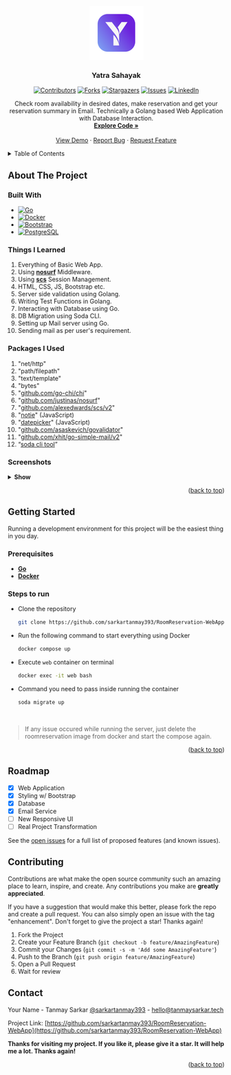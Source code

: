 <a name="readme-top"></a>

<!-- PROJECT LOGO -->
<br />
<div align="center">

  <a href="https://github.com/sarkartanmay393/RoomReservation-WebApp">
    <img src="static/readme/logo.png" alt="Logo" width="125" height="125">
  </a>

<h3 align="center">Yatra Sahayak</h3>

[![Contributors][contributors-shield]][contributors-url]
[![Forks][forks-shield]][forks-url]
[![Stargazers][stars-shield]][stars-url]
[![Issues][issues-shield]][issues-url]
[![LinkedIn][linkedin-shield]][linkedin-url]

<p align="center">
   Check room availability in desired dates, make reservation and get your
reservation summary in Email. Technically a Golang based Web Application with
Database Interaction.
   <br />
   <a href="https://github.com/sarkartanmay393/
RoomReservation-WebApp"><strong>Explore Code »</strong></a>
   <br />
   <br />
   <a href="http://yatra.eastasia.cloudapp.azure.com/" target="blank" >View Demo</a>
   ·
   <a href="https://github.com/sarkartanmay393/RoomReservation-WebApp/
issues">Report Bug</a>
   ·
   <a href="https://github.com/sarkartanmay393/RoomReservation-WebApp/
issues">Request Feature</a>
 </p>

</div>

<!-- TABLE OF CONTENTS -->
<details>
  <summary>Table of Contents</summary>
  <ol>
    <li>
      <a href="#about-the-project">About The Project</a>
      <ul>
        <li><a href="#built-with">Built With</a></li>
      </ul>
      <ul>
        <li><a href="#things-i-learned">Things I Learned</a></li>
      </ul>
      <ul>
        <li><a href="#packages-i-used">Packages I Used</a></li>
      </ul>
      <ul>
        <li><a href=“#screenshots">Screenshots</a></li>
      </ul>
    </li>
    <li>
      <a href="#getting-started">Getting Started</a>
      <ul>
        <li><a href="#prerequisites">Prerequisites</a></li>
        <li><a href="#steps-to-run">Steps to run</a></li>
      </ul>
    </li>
    <li><a href="#roadmap">Roadmap</a></li>
    <li><a href="#contributing">Contributing</a></li>
    <li><a href="#contact">Contact</a></li>
  </ol>
</details>

<!-- ABOUT THE PROJECT -->
## About The Project

### Built With

* [![Go][Go.dev]][Go-url]
* [![Docker][Docker.com]][Docker-url]
* [![Bootstrap][Bootstrap.com]][Bootstrap-url]
* [![PostgreSQL][PostgreSQL.com]][PostgreSQL-url]

### Things I Learned

1. Everything of Basic Web App.
2. Using [**nosurf**](https://github.com/justinas/nosurf) Middleware.
3. Using [**scs**](https://github.com/alexedwards/scs) Session Management.
4. HTML, CSS, JS, Bootstrap etc.
5. Server side validation using Golang.
6. Writing Test Functions in Golang.
7. Interacting with Database using Go.
8. DB Migration using Soda CLI.
9. Setting up Mail server using Go.
10. Sending mail as per user's requirement.

### Packages I Used

1. "net/http"
2. "path/filepath"
3. "text/template"
4. "bytes"
5. "[github.com/go-chi/chi](https://github.com/go-chi/chi)"
6. "[github.com/justinas/nosurf](https://github.com/justinas/nosurf)"
7. "[github.com/alexedwards/scs/v2](https://github.com/alexedwards/scs/v2)"
8. "[notie](https://github.com/jaredreich/notie)" (JavaScript)
9. "[datepicker](https://github.com/mymth/vanillajs-datepicker)"  (JavaScript)
10. "[github.com/asaskevich/govalidator](https://github.com/asaskevich/govalidator)"
11. "[github.com/xhit/go-simple-mail/v2](https://github.com/xhit/go-simple-mail/v2)"
12. “[soda cli tool](https://gobuffalo.io/documentation/database/soda/)”

### Screenshots

<details>
   <summary><strong>Show</strong> </summary>

<div style="text-align: center;"> <strong><i>Highland Room Outlook</i></strong></div>

![Hinghland Rooms](static/screenshots/highend-room-page.png "Highend Room Page")

<div style="text-align: center;"> <strong><i>Reservation Form Page</i></strong></div>

![](static/screenshots/reservation-form-page.png "Reservation Form Page")

<div style="text-align: center;"> <strong><i>Reservation Summary Page</i></strong></div>

![](static/screenshots/reservation-summary-page.png "Reservation Summary Page")

<div style="text-align: center;"> <strong><i>Reservation Email Outlook</i></strong></div>

![](web/email-template/email-outlook.png "Reservation Email Outlook")

</details>

<p align="right">(<a href="#readme-top">back to top</a>)</p>

<!-- GETTING STARTED -->
## Getting Started

Running a development environment for this project will be the easiest thing in you day.

### Prerequisites

* [**Go**](https://go.dev/dl/)
* [**Docker**](https://www.docker.com)

### Steps to run

* Clone the repository

  ```zsh
  git clone https://github.com/sarkartanmay393/RoomReservation-WebApp.git
  ```

* Run the following command to start everything using Docker

  ```zsh
  docker compose up
  ```

* Execute `web` container on terminal

  ```zsh
  docker exec -it web bash
  ```

* Command you need to pass inside running the container

  ```bash
  soda migrate up
  ```

<br />

> If any issue occured while running the server, just delete the roomreservation image from docker and start the compose again.

<p align="right">(<a href="#readme-top">back to top</a>)</p>

<!-- ROADMAP -->
## Roadmap

* [x] Web Application
* [x] Styling w/ Bootstrap
* [x] Database
* [x] Email Service
* [ ] New Responsive UI
* [ ] Real Project Transformation

See the [open issues](https://github.com/sarkartanmay393/RoomReservation-WebApp/issues) for a full list of proposed features (and known issues).

<!-- CONTRIBUTING -->
## Contributing

Contributions are what make the open source community such an amazing place to learn, inspire, and create. Any contributions you make are **greatly appreciated**.

If you have a suggestion that would make this better, please fork the repo and create a pull request. You can also simply open an issue with the tag "enhancement".
Don't forget to give the project a star! Thanks again!

1. Fork the Project
2. Create your Feature Branch (`git checkout -b feature/AmazingFeature`)
3. Commit your Changes (`git commit -s -m 'Add some AmazingFeature'`)
4. Push to the Branch (`git push origin feature/AmazingFeature`)
5. Open a Pull Request
6. Wait for review

<!-- CONTACT -->
## Contact

Your Name - Tanmay Sarkar [@sarkartanmay393](https://twitter.com/sarkartanmay393) - [hello@tanmaysarkar.tech](mailto:hello@tanmaysarkar.tech)

Project Link: [https://github.com/sarkartanmay393/RoomReservation-WebApp](https://github.com/sarkartanmay393/RoomReservation-WebApp)

**Thanks for visiting my project. If you like it, please give it a star. It will help me a lot. Thanks again!**

<p align="right">(<a href="#readme-top">back to top</a>)</p>

<!-- MARKDOWN LINKS & IMAGES -->
<!-- https://www.markdownguide.org/basic-syntax/#reference-style-links -->
[contributors-shield]: https://img.shields.io/github/contributors/sarkartanmay393/RoomReservation-WebApp.svg?style=for-the-badge
[contributors-url]: https://github.com/sarkartanmay393/RoomReservation-WebApp/graphs/contributors
[forks-shield]: https://img.shields.io/github/forks/sarkartanmay393/RoomReservation-WebApp.svg?style=for-the-badge
[forks-url]: https://github.com/sarkartanmay393/RoomReservation-WebApp/network/members
[stars-shield]: https://img.shields.io/github/stars/sarkartanmay393/RoomReservation-WebApp.svg?style=for-the-badge
[stars-url]: https://github.com/sarkartanmay393/RoomReservation-WebApp/stargazers
[issues-shield]: https://img.shields.io/github/issues/sarkartanmay393/RoomReservation-WebApp.svg?style=for-the-badge
[issues-url]: https://github.com/sarkartanmay393/RoomReservation-WebApp/issues
[linkedin-shield]: https://img.shields.io/badge/-LinkedIn-black.svg?style=for-the-badge&logo=linkedin&colorB=555
[linkedin-url]: https://linkedin.com/in/tanmaysrkr
[Go.dev]: https://img.shields.io/badge/Go-027d9c?style=for-the-badge&logo=go&logoColor=white
[Go-url]: https://go.dev/
[Docker.com]: https://img.shields.io/badge/Docker-2496ed?style=for-the-badge&logo=docker&logoColor=white
[Docker-url]: https://www.docker.com/
[PostgreSQL.com]: https://img.shields.io/badge/PostgreSQL-4169e1?style=for-the-badge&logo=postgresql&logoColor=white
[PostgreSQL-url]: https://www.postgresql.org/
[Bootstrap.com]: https://img.shields.io/badge/Bootstrap-563D7C?style=for-the-badge&logo=bootstrap&logoColor=white
[Bootstrap-url]: https://getbootstrap.com
